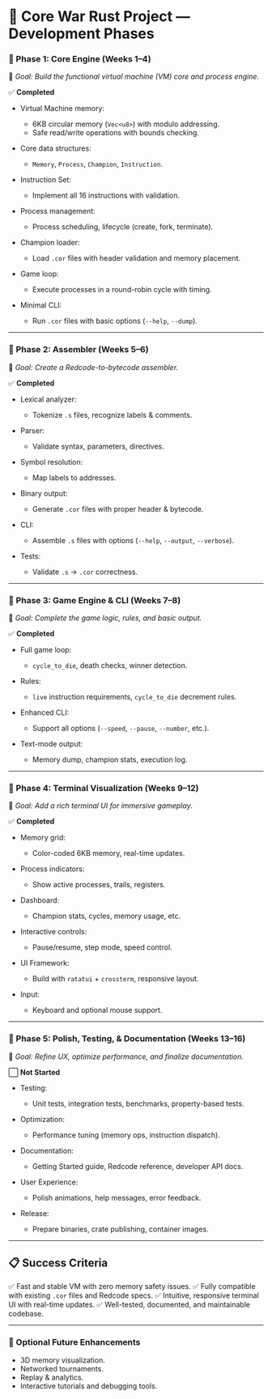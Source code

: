 # 🚀 Core War Rust Project — Development Phases

### 📅 Phase 1: Core Engine (Weeks 1–4)

🎯 _Goal: Build the functional virtual machine (VM) core and process engine._

✅ **Completed**

- Virtual Machine memory:

  - 6KB circular memory (`Vec<u8>`) with modulo addressing.
  - Safe read/write operations with bounds checking.

- Core data structures:

  - `Memory`, `Process`, `Champion`, `Instruction`.

- Instruction Set:

  - Implement all 16 instructions with validation.

- Process management:

  - Process scheduling, lifecycle (create, fork, terminate).

- Champion loader:

  - Load `.cor` files with header validation and memory placement.

- Game loop:

  - Execute processes in a round-robin cycle with timing.

- Minimal CLI:

  - Run `.cor` files with basic options (`--help`, `--dump`).

---

### 📅 Phase 2: Assembler (Weeks 5–6)

🎯 _Goal: Create a Redcode-to-bytecode assembler._

✅ **Completed**

- Lexical analyzer:

  - Tokenize `.s` files, recognize labels & comments.

- Parser:

  - Validate syntax, parameters, directives.

- Symbol resolution:

  - Map labels to addresses.

- Binary output:

  - Generate `.cor` files with proper header & bytecode.

- CLI:

  - Assemble `.s` files with options (`--help`, `--output`, `--verbose`).

- Tests:

  - Validate `.s` → `.cor` correctness.

---

### 📅 Phase 3: Game Engine & CLI (Weeks 7–8)

🎯 _Goal: Complete the game logic, rules, and basic output._

✅ **Completed**

- Full game loop:

  - `cycle_to_die`, death checks, winner detection.

- Rules:

  - `live` instruction requirements, `cycle_to_die` decrement rules.

- Enhanced CLI:

  - Support all options (`--speed`, `--pause`, `--number`, etc.).

- Text-mode output:

  - Memory dump, champion stats, execution log.

---

### 📅 Phase 4: Terminal Visualization (Weeks 9–12)

🎯 _Goal: Add a rich terminal UI for immersive gameplay._

✅ **Completed**

- Memory grid:

  - Color-coded 6KB memory, real-time updates.

- Process indicators:

  - Show active processes, trails, registers.

- Dashboard:

  - Champion stats, cycles, memory usage, etc.

- Interactive controls:

  - Pause/resume, step mode, speed control.

- UI Framework:

  - Build with `ratatui` + `crossterm`, responsive layout.

- Input:

  - Keyboard and optional mouse support.

---

### 📅 Phase 5: Polish, Testing, & Documentation (Weeks 13–16)

🎯 _Goal: Refine UX, optimize performance, and finalize documentation._

⬜ **Not Started**

- Testing:

  - Unit tests, integration tests, benchmarks, property-based tests.

- Optimization:

  - Performance tuning (memory ops, instruction dispatch).

- Documentation:

  - Getting Started guide, Redcode reference, developer API docs.

- User Experience:

  - Polish animations, help messages, error feedback.

- Release:

  - Prepare binaries, crate publishing, container images.

---

## 📋 Success Criteria

✅ Fast and stable VM with zero memory safety issues.
✅ Fully compatible with existing `.cor` files and Redcode specs.
✅ Intuitive, responsive terminal UI with real-time updates.
✅ Well-tested, documented, and maintainable codebase.

---

### 🔗 Optional Future Enhancements

- 3D memory visualization.
- Networked tournaments.
- Replay & analytics.
- Interactive tutorials and debugging tools.
